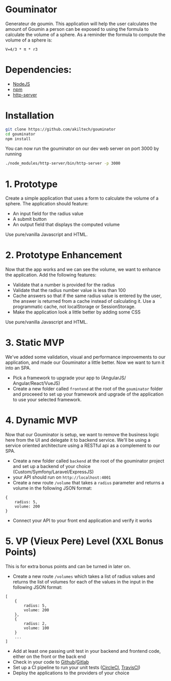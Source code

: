 # Gouminator

Generateur de goumin.
This application will help the user calculates the amount of Goumin a person can be exposed to using the formula to calculate the volume of a sphere. As a reminder the formula to compute the volume of a sphere is:

```
V=4/3 * π * r3
```

# Dependencies:

* [NodeJS](https://nodejs.org/en/)
* [npm](https://nodejs.org/en/)
* [http-server](https://github.com/indexzero/http-server)

# Installation

```bash
git clone https://github.com/akiltech/gouminator
cd gouminator
npm install
```

You can now run the gouminator on our dev web server on port 3000 by running

```bash
./node_modules/http-server/bin/http-server -p 3000
```

# 1. Prototype

Create a simple application that uses a form to calculate the volume of a sphere.
The application should feature:

* An input field for the radius value
* A submit button
* An output field that displays the computed volume

Use pure/vanilla Javascript and HTML.

# 2. Prototype Enhancement

Now that the app works and we can see the volume, we want to enhance the application. Add the following features:

* Validate that a number is provided for the radius
* Validate that the radius number value is less than 100
* Cache answers so that if the same radius value is entered by the user, the answer is returned from a cache instead of calculating it. Use a programmatic cache, not localStorage or SessionStorage.
* Make the application look a little better by adding some CSS

Use pure/vanilla Javascript and HTML.

# 3. Static MVP

We've added some validation, visual and performance improvements to our application, and made our Gouminator a little better.
Now we want to turn it into an SPA.

* Pick a framework to upgrade your app to (AngularJS/ Angular/React/VueJS)
* Create a new folder called `frontend` at the root of the `gouminator` folder and proceeed to set up your framework and upgrade of the application to use your selected framework.

# 4. Dynamic MVP

Now that our Gouminator is setup, we want to remove the business logic here from the UI and delegate it to backend service.
We'll be using a service oriented architecture using a RESTful api as a complement to our SPA.

* Create a new folder called `backend` at the root of the gouminator project and set up a backend of your choice (Custom/Symfony/Laravel/ExpressJS)
* your API should run on `http://localhost:4001`
* Create a new route `/volume` that takes a `radius` parameter and returns a volume in the following JSON format:

```
{
    radius: 5,
    volume: 200
}
```

* Connect your API to your front end application and verify it works

# 5. VP (Vieux Pere) Level (XXL Bonus Points)

This is for extra bonus points and can be turned in later on.

* Create a new route `/volumes` which takes a list of radius values and returns the list of volumes for each of the values in the input in the following JSON format:

```
[
    {
        radius: 5,
        volume: 200
    },
    {
        radius: 2,
        volume: 100
    }
    ...
]
```

* Add at least one passing unit test in your backend and frontend code, either on the front or the back end
* Check in your code to [Github](https://www.github.com)/[Gitlab](https://www.gitlab.com)
* Set up a CI pipeline to run your unit tests ([CircleCI](https://circleci.com/), [TravisCI](https://travis-ci.org/))
* Deploy the applications to the providers of your choice
